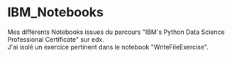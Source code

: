 # IBM_Notebooks
Mes différents Notebooks issues du parcours "IBM's Python Data Science Professional Certificate" sur edx.    
J'ai isolé un exercice pertinent dans le notebook "WriteFileExercise".

